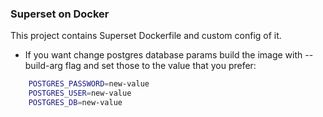 ### Superset on Docker

This project contains Superset Dockerfile and custom config of it.

* If you want change postgres database params build the image with --build-arg flag and set those to the value that you prefer:

```bash
    POSTGRES_PASSWORD=new-value
    POSTGRES_USER=new-value
    POSTGRES_DB=new-value
```